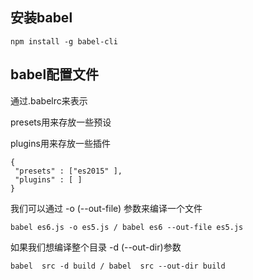 ## 安装babel

`npm install -g babel-cli `

## babel配置文件
通过.babelrc来表示

presets用来存放一些预设

plugins用来存放一些插件
```
{
 "presets" : ["es2015" ],
 "plugins" : [ ]
}
```

我们可以通过 -o (--out-file) 参数来编译一个文件

`babel es6.js -o es5.js / babel es6 --out-file es5.js`

如果我们想编译整个目录 -d (--out-dir)参数

`babel  src -d build / babel  src --out-dir build`